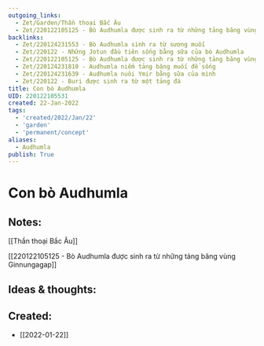 ```yaml
---
outgoing_links:
  - Zet/Garden/Thần thoại Bắc Âu
  - Zet/220122105125 - Bò Audhumla được sinh ra từ những tảng băng vùng Ginnungagap
backlinks:
  - Zet/220124231553 - Bò Audhumla sinh ra từ sương muối
  - Zet/220122 - Những Jotun đầu tiên sống bằng sữa của bò Audhumla
  - Zet/220122105125 - Bò Audhumla được sinh ra từ những tảng băng vùng Ginnungagap
  - Zet/220124231810 - Audhumla niếm tảng băng muối để sống
  - Zet/220124231639 - Audhumla nuôi Ymir bằng sữa của mình
  - Zet/220122 - Buri được sinh ra từ một tảng đá
title: Con bò Audhumla
UID: 220122105531
created: 22-Jan-2022
tags:
  - 'created/2022/Jan/22'
  - 'garden'
  - 'permanent/concept'
aliases:
  - Audhumla
publish: True
---
```

# Con bò Audhumla

## Notes:
[[Thần thoại Bắc Âu]]

[[220122105125 - Bò Audhumla được sinh ra từ những tảng băng vùng Ginnungagap]]

## Ideas & thoughts:



## Created:
- [[2022-01-22]]

